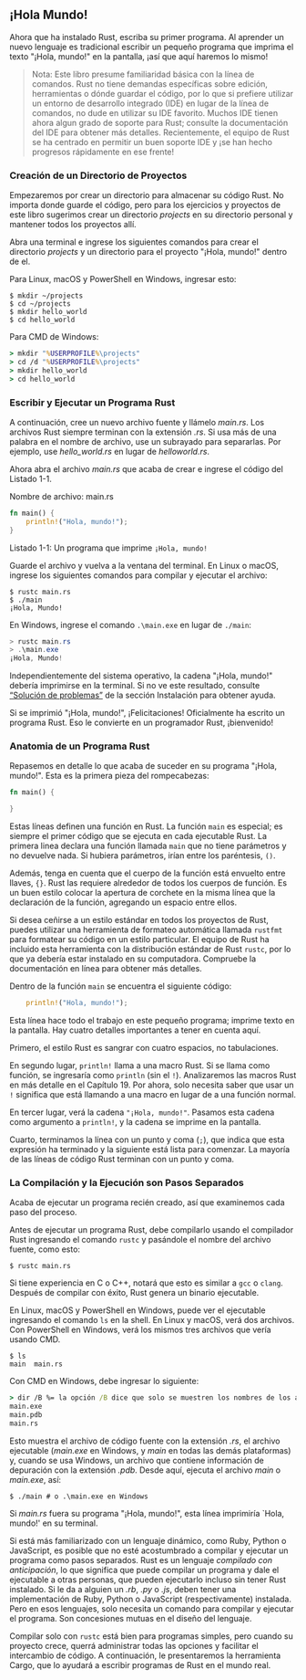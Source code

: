 ## ¡Hola Mundo!

Ahora que ha instalado Rust, escriba su primer programa. Al aprender un nuevo lenguaje es
tradicional escribir un pequeño programa que imprima
el texto "¡Hola, mundo!" en la pantalla, ¡así que aquí haremos lo mismo!

> Nota: Este libro presume familiaridad básica con la línea de comandos. Rust no tiene
> demandas específicas sobre edición, herramientas o dónde guardar el código, por lo que
> si prefiere utilizar un entorno de desarrollo integrado (IDE) en lugar de
> la línea de comandos, no dude en utilizar su IDE favorito. Muchos IDE tienen ahora algun
> grado de soporte para Rust; consulte la documentación del IDE para obtener más detalles. Recientemente,
> el equipo de Rust se ha centrado en permitir un buen soporte IDE y
> ¡se han hecho progresos rápidamente en ese frente!

### Creación de un Directorio de Proyectos

Empezaremos por crear un directorio para almacenar su código Rust. No importa
donde guarde el código, pero para los ejercicios y proyectos de este libro
sugerimos crear un directorio *projects* en su directorio personal y mantener todos
los proyectos allí.

Abra una terminal e ingrese los siguientes comandos para crear el directorio *projects*
y un directorio para el proyecto "¡Hola, mundo!" dentro de el.

Para Linux, macOS y PowerShell en Windows, ingresar esto:

```console
$ mkdir ~/projects
$ cd ~/projects
$ mkdir hello_world
$ cd hello_world
```

Para CMD de Windows:

```cmd
> mkdir "%USERPROFILE%\projects"
> cd /d "%USERPROFILE%\projects"
> mkdir hello_world
> cd hello_world
```

### Escribir y Ejecutar un Programa Rust

A continuación, cree un nuevo archivo fuente y llámelo *main.rs*. Los archivos Rust siempre terminan con
la extensión *.rs*. Si usa más de una palabra en el nombre de archivo, use
un subrayado para separarlas. Por ejemplo, use *hello_world.rs* en lugar de
*helloworld.rs*.

Ahora abra el archivo *main.rs* que acaba de crear e ingrese el código del Listado 1-1.

<span class = "filename">Nombre de archivo: main.rs</span>

```rust
fn main() {
    println!("Hola, mundo!");
}
```

<span class="caption"> Listado 1-1: Un programa que imprime `¡Hola, mundo!`</span>

Guarde el archivo y vuelva a la ventana del terminal. En Linux o macOS, ingrese
los siguientes comandos para compilar y ejecutar el archivo:


```console
$ rustc main.rs
$ ./main
¡Hola, Mundo!
```

En Windows, ingrese el comando `.\main.exe` en lugar de `./main`:

```powershell
> rustc main.rs
> .\main.exe
¡Hola, Mundo!
```

Independientemente del sistema operativo, la cadena "¡Hola, mundo!" debería imprimirse en
la terminal. Si no ve este resultado, consulte [“Solución de problemas”][troubleshooting]<!-- ignore --> de la sección
Instalación para obtener ayuda.

Si se imprimió "¡Hola, mundo!", ¡Felicitaciones! Oficialmente ha escrito un
programa Rust. Eso le convierte en un programador Rust, ¡bienvenido!

### Anatomia de un Programa Rust

Repasemos en detalle lo que acaba de suceder en su programa "¡Hola, mundo!".
Esta es la primera pieza del rompecabezas:

```rust
fn main() {

}
```

Estas líneas definen una función en Rust. La función `main` es especial; es
siempre el primer código que se ejecuta en cada ejecutable Rust. La primera
linea declara una función llamada `main` que no tiene parámetros y no devuelve
nada. Si hubiera parámetros, irían entre los paréntesis, `()`.

Además, tenga en cuenta que el cuerpo de la función está envuelto entre llaves, `{}`. Rust
las requiere alrededor de todos los cuerpos de función. Es un buen estilo colocar la apertura
de corchete en la misma línea que la declaración de la función, agregando un espacio entre ellos.

Si desea ceñirse a un estilo estándar en todos los proyectos de Rust, puedes utilizar una
herramienta de formateo automática llamada `rustfmt` para formatear su código en un estilo 
particular. El equipo de Rust ha incluido esta herramienta con la distribución estándar de Rust
`rustc`, por lo que ya debería estar instalado en su computadora. Compruebe la
documentación en línea para obtener más detalles.

Dentro de la función `main` se encuentra el siguiente código:

```rust
    println!("Hola, mundo!");
```

Esta línea hace todo el trabajo en este pequeño programa; imprime texto en la
pantalla. Hay cuatro detalles importantes a tener en cuenta aquí.

Primero, el estilo Rust es sangrar con cuatro espacios, no tabulaciones.

En segundo lugar, `println!` llama a una macro Rust. Si se llama como función,
se ingresaría como `println` (sin el `!`). Analizaremos las macros Rust en
más detalle en el Capítulo 19. Por ahora, solo necesita saber que usar un `!`
significa que está llamando a una macro en lugar de a una función normal.

En tercer lugar, verá la cadena `"¡Hola, mundo!"`. Pasamos esta cadena como argumento
a `println!`, y la cadena se imprime en la pantalla.

Cuarto, terminamos la línea con un punto y coma (`;`), que indica que esta
expresión ha terminado y la siguiente está lista para comenzar. La mayoría de las líneas de código Rust
terminan con un punto y coma.

### La Compilación y la Ejecución son Pasos Separados

Acaba de ejecutar un programa recién creado, así que examinemos cada paso del
proceso.

Antes de ejecutar un programa Rust, debe compilarlo usando el compilador Rust
ingresando el comando `rustc` y pasándole el nombre del archivo fuente, como
esto:

```console
$ rustc main.rs
```

Si tiene experiencia en C o C++, notará que esto es similar a `gcc`
o `clang`. Después de compilar con éxito, Rust genera un binario ejecutable.

En Linux, macOS y PowerShell en Windows, puede ver el ejecutable
ingresando el comando `ls` en la shell. En Linux y macOS, verá dos
archivos. Con PowerShell en Windows, verá los mismos tres archivos que
vería usando CMD.

```console
$ ls
main  main.rs
```

Con CMD en Windows, debe ingresar lo siguiente:

```cmd
> dir /B %= la opción /B dice que solo se muestren los nombres de los archivos =%
main.exe
main.pdb
main.rs
```

Esto muestra el archivo de código fuente con la extensión *.rs*, el archivo ejecutable
(*main.exe* en Windows, y *main* en todas las demás plataformas) y, cuando se usa
Windows, un archivo que contiene información de depuración con la extensión *.pdb*.
Desde aquí, ejecuta el archivo *main* o *main.exe*, así:

```console
$ ./main # o .\main.exe en Windows
```

Si *main.rs* fuera su programa "¡Hola, mundo!", esta línea imprimiría `Hola,
mundo!' en su terminal.

Si está más familiarizado con un lenguaje dinámico, como Ruby, Python o
JavaScript, es posible que no esté acostumbrado a compilar y ejecutar un programa como
pasos separados. Rust es un lenguaje *compilado con anticipación*, lo que significa que puede
compilar un programa y dale el ejecutable a otras personas, que pueden ejecutarlo
incluso sin tener Rust instalado. Si le da a alguien un *.rb*, *.py* o
*.js*, deben tener una implementación de Ruby, Python o JavaScript (respectivamente)
instalada. Pero en esos lenguajes, solo necesita un comando para
compilar y ejecutar el programa. Son concesiones mutuas en el diseño del lenguaje.

Compilar solo con `rustc` está bien para programas simples, pero cuando su proyecto
crece, querrá administrar todas las opciones y facilitar el intercambio de
código. A continuación, le presentaremos la herramienta Cargo, que lo ayudará a escribir
programas de Rust en el mundo real.

[troubleshooting]: ch01-01-installation.html#solución-de-problemas

